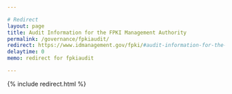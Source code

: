 ```yaml
---

# Redirect
layout: page
title: Audit Information for the FPKI Management Authority
permalink: /governance/fpkiaudit/
redirect: https://www.idmanagement.gov/fpki/#audit-information-for-the-fpki-management-authority  
delaytime: 0
memo: redirect for fpkiaudit

---
```


{% include redirect.html %}
